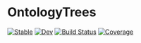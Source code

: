 # OntologyTrees

[![Stable](https://img.shields.io/badge/docs-stable-blue.svg)](https://damourChris.github.io/OntologyTrees.jl/stable/)
[![Dev](https://img.shields.io/badge/docs-dev-blue.svg)](https://damourChris.github.io/OntologyTrees.jl/dev/)
[![Build Status](https://github.com/damourChris/OntologyTrees.jl/actions/workflows/CI.yml/badge.svg?branch=main)](https://github.com/damourChris/OntologyTrees.jl/actions/workflows/CI.yml?query=branch%3Amain)
[![Coverage](https://codecov.io/gh/damourChris/OntologyTrees.jl/branch/main/graph/badge.svg)](https://codecov.io/gh/damourChris/OntologyTrees.jl)
